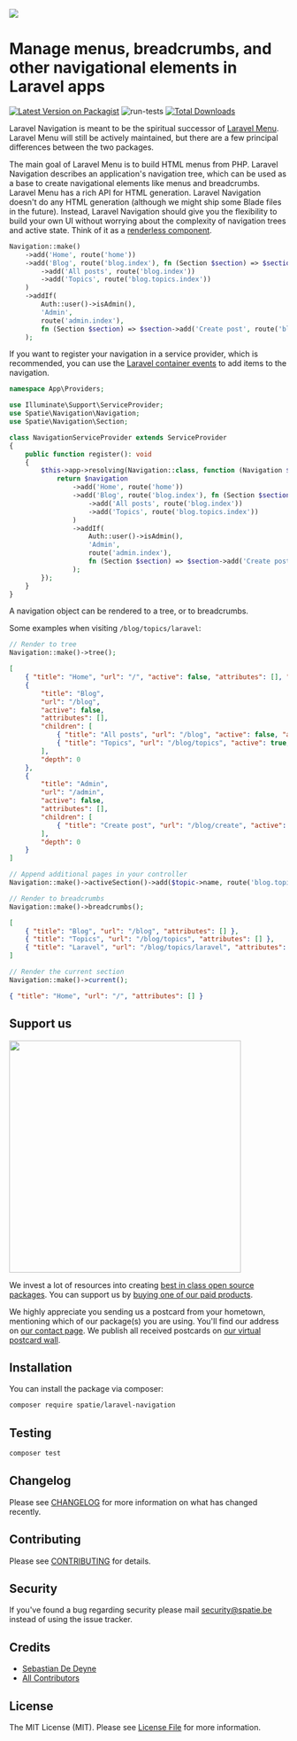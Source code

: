 
[<img src="https://github-ads.s3.eu-central-1.amazonaws.com/support-ukraine.svg?t=1" />](https://supportukrainenow.org)

# Manage menus, breadcrumbs, and other navigational elements in Laravel apps

[![Latest Version on Packagist](https://img.shields.io/packagist/v/spatie/laravel-navigation.svg?style=flat-square)](https://packagist.org/packages/spatie/laravel-navigation)
![run-tests](https://github.com/spatie/laravel-navigation/workflows/run-tests/badge.svg)
[![Total Downloads](https://img.shields.io/packagist/dt/spatie/laravel-navigation.svg?style=flat-square)](https://packagist.org/packages/spatie/laravel-navigation)

Laravel Navigation is meant to be the spiritual successor of [Laravel Menu](https://github.com/spatie/laravel-menu). Laravel Menu will still be actively maintained, but there are a few principal differences between the two packages.

The main goal of Laravel Menu is to build HTML menus from PHP. Laravel Navigation describes an application's navigation tree, which can be used as a base to create navigational elements like menus and breadcrumbs. Laravel Menu has a rich API for HTML generation. Laravel Navigation doesn't do any HTML generation (although we might ship some Blade files in the future). Instead, Laravel Navigation should give you the flexibility to build your own UI without worrying about the complexity of navigation trees and active state. Think of it as a [renderless component](https://adamwathan.me/renderless-components-in-vuejs/).

```php
Navigation::make()
    ->add('Home', route('home'))
    ->add('Blog', route('blog.index'), fn (Section $section) => $section
        ->add('All posts', route('blog.index'))
        ->add('Topics', route('blog.topics.index'))
    )
    ->addIf(
        Auth::user()->isAdmin(),
        'Admin',
        route('admin.index'),
        fn (Section $section) => $section->add('Create post', route('blog.create'))
    );
```

If you want to register your navigation in a service provider, which is recommended, you can use the [Laravel container events](https://laravel.com/docs/10.x/container#container-events) to add items to the navigation.

```php
namespace App\Providers;

use Illuminate\Support\ServiceProvider;
use Spatie\Navigation\Navigation;
use Spatie\Navigation\Section;

class NavigationServiceProvider extends ServiceProvider
{
    public function register(): void
    {
        $this->app->resolving(Navigation::class, function (Navigation $navigation): Navigation {
            return $navigation
                ->add('Home', route('home'))
                ->add('Blog', route('blog.index'), fn (Section $section) => $section
                    ->add('All posts', route('blog.index'))
                    ->add('Topics', route('blog.topics.index'))
                )
                ->addIf(
                    Auth::user()->isAdmin(),
                    'Admin',
                    route('admin.index'),
                    fn (Section $section) => $section->add('Create post', route('blog.create'))
                );
        });
    }
}
```

A navigation object can be rendered to a tree, or to breadcrumbs.

Some examples when visiting `/blog/topics/laravel`:

```php
// Render to tree
Navigation::make()->tree();
```

```json
[
    { "title": "Home", "url": "/", "active": false, "attributes": [], "children": [], "depth": 0 },
    {
        "title": "Blog",
        "url": "/blog",
        "active": false,
        "attributes": [],
        "children": [
            { "title": "All posts", "url": "/blog", "active": false, "attributes": [], "children": [], "depth": 1 },
            { "title": "Topics", "url": "/blog/topics", "active": true, "attributes": [], "children": [], "depth": 1 }
        ],
        "depth": 0
    },
    {
        "title": "Admin",
        "url": "/admin",
        "active": false,
        "attributes": [],
        "children": [
            { "title": "Create post", "url": "/blog/create", "active": false, "attributes": [], "children": [], "depth": 1 }
        ],
        "depth": 0
    }
]
```

```php
// Append additional pages in your controller
Navigation::make()->activeSection()->add($topic->name, route('blog.topics.show', $topic));

// Render to breadcrumbs
Navigation::make()->breadcrumbs();
```

```json
[
    { "title": "Blog", "url": "/blog", "attributes": [] },
    { "title": "Topics", "url": "/blog/topics", "attributes": [] },
    { "title": "Laravel", "url": "/blog/topics/laravel", "attributes": [] }
]
```

```php
// Render the current section
Navigation::make()->current();
```

```json
{ "title": "Home", "url": "/", "attributes": [] }
```

## Support us

[<img src="https://github-ads.s3.eu-central-1.amazonaws.com/laravel-navigation.jpg?t=1" width="419px" />](https://spatie.be/github-ad-click/laravel-navigation)

We invest a lot of resources into creating [best in class open source packages](https://spatie.be/open-source). You can support us by [buying one of our paid products](https://spatie.be/open-source/support-us).

We highly appreciate you sending us a postcard from your hometown, mentioning which of our package(s) you are using. You'll find our address on [our contact page](https://spatie.be/about-us). We publish all received postcards on [our virtual postcard wall](https://spatie.be/open-source/postcards).

## Installation

You can install the package via composer:

```bash
composer require spatie/laravel-navigation
```

## Testing

```bash
composer test
```

## Changelog

Please see [CHANGELOG](CHANGELOG.md) for more information on what has changed recently.

## Contributing

Please see [CONTRIBUTING](https://github.com/spatie/.github/blob/main/CONTRIBUTING.md) for details.

## Security

If you've found a bug regarding security please mail [security@spatie.be](mailto:security@spatie.be) instead of using the issue tracker.

## Credits

- [Sebastian De Deyne](https://github.com/sebastiandedeyne)
- [All Contributors](../../contributors)

## License

The MIT License (MIT). Please see [License File](LICENSE.md) for more information.
